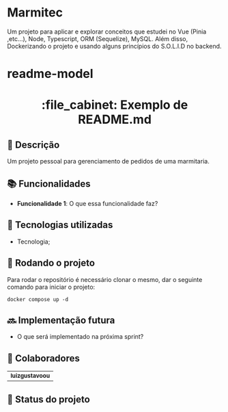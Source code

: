 # Marmitec
Um projeto para aplicar e explorar conceitos que estudei no Vue (Pinia ,etc...), Node, Typescript, ORM (Sequelize), MySQL. Além disso, Dockerizando o projeto e usando alguns princípios do S.O.L.I.D no backend.
# readme-model
<h1 align="center">:file_cabinet: Exemplo de README.md</h1>

## :memo: Descrição
Um projeto pessoal para gerenciamento de pedidos de uma marmitaria.

## :books: Funcionalidades
* <b>Funcionalidade 1</b>: O que essa funcionalidade faz?

## :wrench: Tecnologias utilizadas
* Tecnologia;

## :rocket: Rodando o projeto
Para rodar o repositório é necessário clonar o mesmo, dar o seguinte comando para iniciar o projeto:

```
docker compose up -d
```

## :soon: Implementação futura
* O que será implementado na próxima sprint?

## :handshake: Colaboradores
<table>
  <tr>
    <td align="center">
      <a href="https://github.com/luizgustavoou">
<!--         <img src="https://avatars.githubusercontent.com/u/56259137?v=4" width="100px;" alt="Foto de Tati Alves no GitHub"/><br> -->
        <sub>
          <b>luizgustavoou</b>
        </sub>
      </a>
    </td>
  </tr>
</table>

## :dart: Status do projeto
